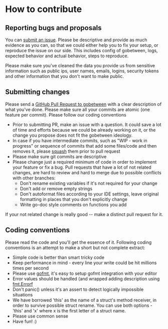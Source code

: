 # How to contribute

## Reporting bugs and proposals

You can [submit an issue](https://github.com/notional-labs/gobetween/issues/new). Please be descriptive and provide as much evidence 
as you can, so that we could either help you to fix your setup, or reproduce the issue on our side. This includes config of 
gobetween, logs, expected behavior and actual behavior, steps to reproduce. 

Please make sure you've cleaned the data you provide us from sensitive information such as public ips, user names, emails, logins, 
security tokens and other information that you don't want to make public.

## Submitting changes

Please send a [GitHub Pull Request to gobetween](https://github.com/notional-labs/gobetween/pull/new/master) with a clear description 
of what you've done. Please make sure all your commits are atomic (one feature per commit). Please follow our coding conventions

  * Prior to submitting PR, make an issue with a question. It could save a lot of time and efforts because we could be already
  working on it, or the change you propose does not fit the gobetween ideology.
  * In case if you have intermediate commits, such as "WIP - work in progress" or sequence of commits that add some files/code and 
  then removes it, please [squash](https://git-scm.com/book/en/v2/Git-Tools-Rewriting-History) them prior to pull request
  * Please make sure git commits are descriptive
  * Please change just a required minimum of code in order to implement your feature or fix a bug. Pull requests that have 
  a lot of not related changes, are hard to review and hard to merge due to possible conflicts with other branches:
    * Don't rename existing variables if it's not required for your change
    * Don't add or remove empty strings
    * Don't autoformat files according to your IDE settings, leave original formatting in places that you don't explicitly change
    * Write go-doc style comments on functions you add
  
  If your not related change is really good -- make a distinct pull request for it.
  

## Coding conventions

Please read the code and you'll get the essence of it. Following coding conventions is an attempt to make a short but not 
complete extract:

  * Simple code is better than smart tricky code
  * Keep performance in mind - every line your write could be hit millions times per second
  * Please use [gofmt](https://golang.org/cmd/gofmt/), it's easy to setup gofmt integration with your editor
  * Error values should be handled (and wrapped adding description using [fmt.Errorf](https://golang.org/pkg/fmt/#Errorf)
  * Don't panic() unless it's an assert to detect logically impossible situations
  * We have borrowed 'this' as the name of a struct's method receiver, in order to survive possible struct rename. You can use
  both options - 'this' and 'x' where x is the first letter of a struct name.
  * Please use common sense
  * Have fun! :)
  
